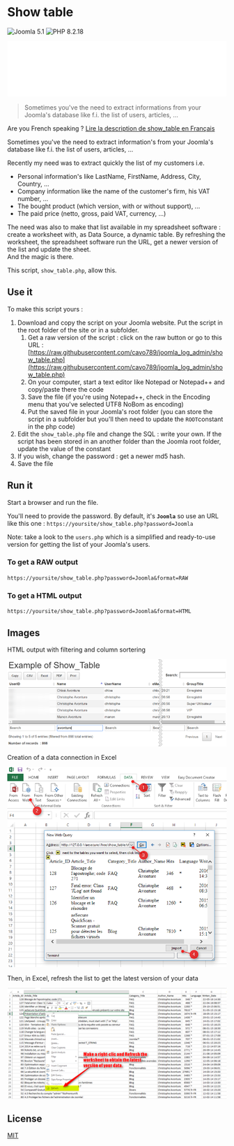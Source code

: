 # Show table

![Joomla 5.1](https://img.shields.io/badge/joomla-5.1-brightgreen?style=flat) ![PHP 8.2.18](https://img.shields.io/badge/php-8.2-brightgreen?style=flat)

![Show table](./banner.svg)

> Sometimes you've the need to extract informations from your Joomla's database like f.i. the list of users, articles, ...

Are you French speaking ? [Lire la description de show_table en Français](lisezmoi.md)

Sometimes you've the need to extract information's from your Joomla's database like f.i. the list of users, articles, ...

Recently my need was to extract quickly the list of my customers i.e.

- Personal information's like LastName, FirstName, Address, City, Country, ...
- Company information like the name of the customer's firm, his VAT number, ...
- The bought product (which version, with or without support), ...
- The paid price (netto, gross, paid VAT, currency, ...)

The need was also to make that list available in my spreadsheet software : create a worksheet with, as Data Source, a dynamic table.
By refreshing the worksheet, the spreadsheet software run the URL, get a newer version of the list and update the sheet.  
And the magic is there.

This script, `show_table.php`, allow this.

## Use it

To make this script yours :

1.  Download and copy the script on your Joomla website. Put the script in the root folder of the site or in a subfolder.
    1.  Get a raw version of the script : click on the raw button or go to this URL : [https://raw.githubusercontent.com/cavo789/joomla_log_admin/show_table.php](https://raw.githubusercontent.com/cavo789/joomla_log_admin/show_table.php)
    2.  On your computer, start a text editor like Notepad or Notepad++ and copy/paste there the code
    3.  Save the file (if you're using Notepad++, check in the Encoding menu that you've selected UTF8 NoBom as encoding)
    4.  Put the saved file in your Joomla's root folder (you can store the script in a subfolder but you'll then need to update the `ROOT`constant in the php code)
2.  Edit the `show_table.php` file and change the SQL : write your own. If the script has been stored in an another folder than the Joomla root folder, update the value of the constant
3.  If you wish, change the password : get a newer md5 hash.
4.  Save the file

## Run it

Start a browser and run the file.

You'll need to provide the password. By default, it's **`Joomla`** so use an URL like this one : `https://yoursite/show_table.php?password=Joomla`

Note: take a look to the `users.php` which is a simplified and ready-to-use version for getting the list of your Joomla's users.

### To get a RAW output

`https://yoursite/show_table.php?password=Joomla&format=RAW`

### To get a HTML output

`https://yoursite/show_table.php?password=Joomla&format=HTML`

## Images

HTML output with filtering and column sortering

![Sample](./images/sample.png)

Creation of a data connection in Excel

![Worksheet](./images/worksheet.png)

Then, in Excel, refresh the list to get the latest version of your data

![Refresh](./images/refresh.png)

## License

[MIT](LICENSE)
